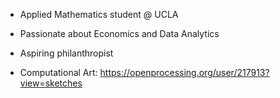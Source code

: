 - Applied Mathematics student @ UCLA
- Passionate about Economics and Data Analytics
- Aspiring philanthropist

- Computational Art: https://openprocessing.org/user/217913?view=sketches
